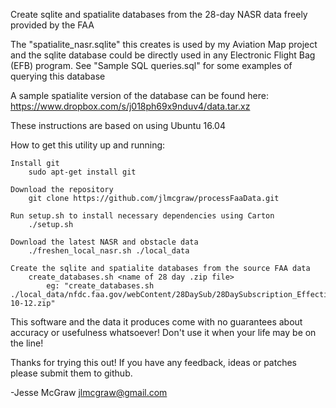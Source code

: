 Create sqlite and spatialite databases from the 28-day NASR data freely provided by the FAA 

The "spatialite_nasr.sqlite" this creates is used by my Aviation Map project and the 
sqlite database could be directly used in any Electronic Flight Bag (EFB) program.
See "Sample SQL queries.sql" for some examples of querying this database

A sample spatialite version of the database can be found here: 
    https://www.dropbox.com/s/j018ph69x9nduv4/data.tar.xz

These instructions are based on using Ubuntu 16.04

How to get this utility up and running:

	Install git
		sudo apt-get install git

	Download the repository
		git clone https://github.com/jlmcgraw/processFaaData.git

	Run setup.sh to install necessary dependencies using Carton
		./setup.sh

    Download the latest NASR and obstacle data
        ./freshen_local_nasr.sh ./local_data
    
    Create the sqlite and spatialite databases from the source FAA data
        create_databases.sh <name of 28 day .zip file>
            eg: "create_databases.sh ./local_data/nfdc.faa.gov/webContent/28DaySub/28DaySubscription_Effective_2017-10-12.zip"

This software and the data it produces come with no guarantees about accuracy or usefulness whatsoever!  Don't use it when your life may be on the line!

Thanks for trying this out!  If you have any feedback, ideas or patches please submit them to github.

-Jesse McGraw
jlmcgraw@gmail.com
